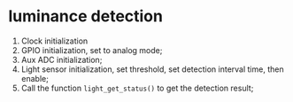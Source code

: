 # luminance detection

1. Clock initialization
2. GPIO initialization, set to analog mode;
3. Aux ADC initialization;
4. Light sensor initialization, set threshold, set detection interval time, then enable;
5. Call the function `light_get_status()` to get the detection result;
